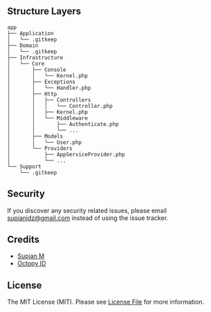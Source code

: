 ## Structure Layers

```
app
├── Application
│   └── .gitkeep
├── Domain
│   └── .gitkeep
├── Infrastructure
│   └── Core
│       ├── Console
│       │   └── Kernel.php
│       ├── Exceptions
│       │   └── Handler.php
│       ├── Http
│       │   ├── Controllers
│       │   │   └── Controller.php
│       │   ├── Kernel.php
│       │   └── Middleware
│       │       ├── Authenticate.php
│       │       └── ...
│       ├── Models
│       │   └── User.php
│       └── Providers
│           ├── AppServiceProvider.php
│           └── ...
└── Support
    └── .gitkeep

```

## Security

If you discover any security related issues, please email [supianidz@gmail.com](mailto:supianidz@gmail.com) instead of using the issue
tracker.

## Credits

- [Supian M](https://github.com/SupianIDz)
- [Octopy ID](https://github.com/OctopyID)

## License

The MIT License (MIT). Please see [License File](LICENSE) for more information.
